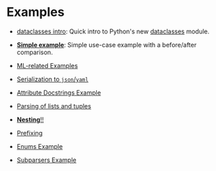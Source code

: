 # Examples
- [dataclasses intro](dataclasses/README.md): Quick intro to Python's new [dataclasses](https://docs.python.org/3.7/library/dataclasses.html) module.
 
- **[Simple example](simple/README.md)**: Simple use-case example with a before/after comparison.

- [ML-related Examples](ML/README.md) 

- [Serialization to `json`/`yaml`](serialization/README.md)

- [Attribute Docstrings Example](docstrings/README.md)

- [Parsing of lists and tuples](container_types/README.md)

- [**Nesting**!!](nesting/README.md)

- [Prefixing](prefixing/README.md)

- [Enums Example](enums/README.md)

- [Subparsers Example](subparsers/README.md)